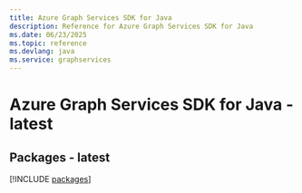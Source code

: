 ```yaml
---
title: Azure Graph Services SDK for Java
description: Reference for Azure Graph Services SDK for Java
ms.date: 06/23/2025
ms.topic: reference
ms.devlang: java
ms.service: graphservices
---
```

# Azure Graph Services SDK for Java - latest
## Packages - latest
[!INCLUDE [packages](graph-services-index.md)]